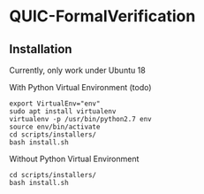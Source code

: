 # QUIC-FormalVerification

## Installation

Currently, only work under Ubuntu 18

With Python Virtual Environment (todo)
```
export VirtualEnv="env"
sudo apt install virtualenv
virtualenv -p /usr/bin/python2.7 env
source env/bin/activate
cd scripts/installers/
bash install.sh
```

Without Python Virtual Environment
```
cd scripts/installers/
bash install.sh
```
